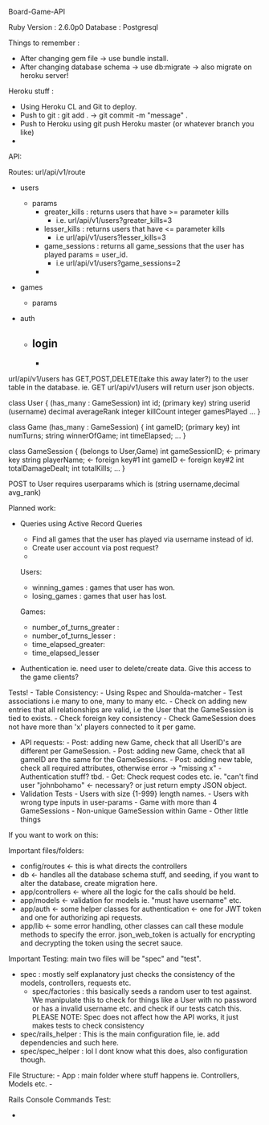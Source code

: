 Board-Game-API

Ruby Version : 2.6.0p0
Database : Postgresql 

Things to remember :
- After changing gem file -> use bundle install.
- After changing database schema -> use db:migrate -> also migrate on heroku server!

Heroku stuff :
- Using Heroku CL and Git to deploy.
- Push to git : git add . -> git commit -m "message" . 
- Push to Heroku using git push Heroku master (or whatever branch you like)
- 

API: 

Routes: url/api/v1/route
- users 
	- params  
		- greater_kills : returns users that have >= parameter kills
			- i.e. url/api/v1/users?greater_kills=3 
		- lesser_kills : returns users that have <= parameter kills
			- i.e url/api/v1/users?lesser_kills=3 
		- game_sessions : returns all game_sessions that the user has played params = user_id.
			- i.e url/api/v1/users?game_sessions=2
		-
- games
	- params
    
- auth
    - login 
        - 
		- 

url/api/v1/users has GET,POST,DELETE(take this away later?) to the user table in the database.
ie. GET url/api/v1/users will return user json objects. 

class User { (has_many : GameSession)
	int id; (primary key)
	string userid (username)
	decimal averageRank
	integer killCount
	integer gamesPlayed
	...
}

class Game (has_many : GameSession) {
	int gameID; (primary key)
	int numTurns;
	string winnerOfGame;
	int timeElapsed;
	...
}

class GameSession { (belongs to User,Game)
	int gameSessionID; <- primary key
	string playerName; <- foreign key#1
	int gameID <- foreign key#2
	int totalDamageDealt;
	int totalKills;
	...
}

POST to User requires userparams which is (string username,decimal avg_rank)

Planned work: 
- Queries using Active Record Queries
	- Find all games that the user has played via username instead of id. 
    - Create user account via post request?
    - 
    Users:
    - winning_games : games that user has won.
    - losing_games : games that user has lost.

    Games: 
    - number_of_turns_greater : 
    - number_of_turns_lesser :
    - time_elapsed_greater:
    - time_elapsed_lesser 


- Authentication ie. need user to delete/create data. Give this access to the game clients? 

Tests! 
	- Table Consistency:
		 - Using Rspec and Shoulda-matcher 
		 - Test associations i.e many to one, many to many etc.
		 - Check on adding new entries that all relationships are valid, i.e the User that the GameSession is tied to exists. 
		 - Check foreign key consistency
		 - Check GameSession does not have more than 'x' players connected to it per game.
		
   - API requests: 
   		 - Post: adding new Game, check that all UserID's are different per GameSession. 
		 - Post: adding new Game, check that all gameID are the same for the GameSessions. 
		 - Post: adding new table, check all required attributes, otherwise error -> "missing x"
		 - Authentication stuff? tbd. 
		 - Get: Check request codes etc. ie. "can't find user "johnbohamo" <- necessary? or just 	return empty JSON object.
   - Validation Tests
   		 - Users with size {1-999} length names.
   		 - Users with wrong type inputs in user-params
   		 - Game with more than 4 GameSessions
   		 - Non-unique GameSession within Game
   		 - Other little things

If you want to work on this: 

Important files/folders: 
- config/routes <- this is what directs the controllers
- db <- handles all the database schema stuff, and seeding, if you want to alter the database, create migration here.
- app/controllers <- where all the logic for the calls should be held.
- app/models <- validation for models ie. "must have username" etc. 
- app/auth <- some helper classes for authentication <- one for JWT token and one for authorizing api requests. 
- app/lib <- some error handling, other classes can call these module methods to specify the error. json_web_token is actually for encrypting and decrypting the token using the secret sauce. 

Important Testing: main two files will be "spec" and "test".
- spec : mostly self explanatory just checks the consistency of the models, controllers, requests etc.
	- spec/factories : this basically seeds a random user to test against. We manipulate this to check for things like a User with no password or has a invalid username etc. and check if our tests catch this. PLEASE NOTE: Spec does not affect how the API works, it just makes tests to check consistency
- spec/rails_helper : This is the main configuration file, ie. add dependencies and such here. 
- spec/spec_helper : lol I dont know what this does, also configuration though. 

File Structure: 
	- App : main folder where stuff happens ie. Controllers, Models etc. 
	- 


Rails Console Commands Test:

 - 
